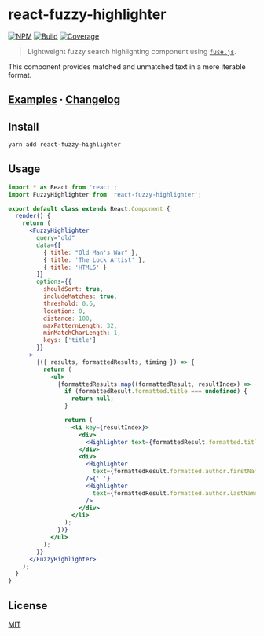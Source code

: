 # react-fuzzy-highlighter

[![NPM][npm]][npm-url]
[![Build][build]][build-badge]
[![Coverage][codecov-shield]][codecov]

> Lightweight fuzzy search highlighting component using [`fuse.js`](https://github.com/krisk/Fuse).

This component provides matched and unmatched text in a more iterable format.

## [Examples](examples/) · [Changelog](CHANGELOG.md)

## Install

```bash
yarn add react-fuzzy-highlighter
```

## Usage

```jsx
import * as React from 'react';
import FuzzyHighlighter from 'react-fuzzy-highlighter';

export default class extends React.Component {
  render() {
    return (
      <FuzzyHighlighter
        query="old"
        data={[
          { title: "Old Man's War" },
          { title: 'The Lock Artist' },
          { title: 'HTML5' }
        ]}
        options={{
          shouldSort: true,
          includeMatches: true,
          threshold: 0.6,
          location: 0,
          distance: 100,
          maxPatternLength: 32,
          minMatchCharLength: 1,
          keys: ['title']
        }}
      >
        {({ results, formattedResults, timing }) => {
          return (
            <ul>
              {formattedResults.map((formattedResult, resultIndex) => {
                if (formattedResult.formatted.title === undefined) {
                  return null;
                }

                return (
                  <li key={resultIndex}>
                    <div>
                      <Highlighter text={formattedResult.formatted.title} />
                    </div>
                    <div>
                      <Highlighter
                        text={formattedResult.formatted.author.firstName}
                      />{' '}
                      <Highlighter
                        text={formattedResult.formatted.author.lastName}
                      />
                    </div>
                  </li>
                );
              })}
            </ul>
          );
        }}
      </FuzzyHighlighter>
    );
  }
}
```

## License

[MIT](LICENSE)

[npm]: https://img.shields.io/npm/v/react-fuzzy-highlighter.svg?color=blue
[npm-url]: https://npmjs.com/package/react-fuzzy-highlighter
[build]: https://travis-ci.com/metonym/react-fuzzy-highlighter.svg?branch=master
[build-badge]: https://travis-ci.com/metonym/react-fuzzy-highlighter
[codecov]: https://codecov.io/gh/metonym/react-fuzzy-highlighter
[codecov-shield]: https://img.shields.io/codecov/c/github/metonym/react-fuzzy-highlighter.svg
